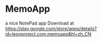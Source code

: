 # MemoApp
a nice NotePad app
Download at https://play.google.com/store/apps/details?id=leonproject.com.memoapp&hl=zh_CN
